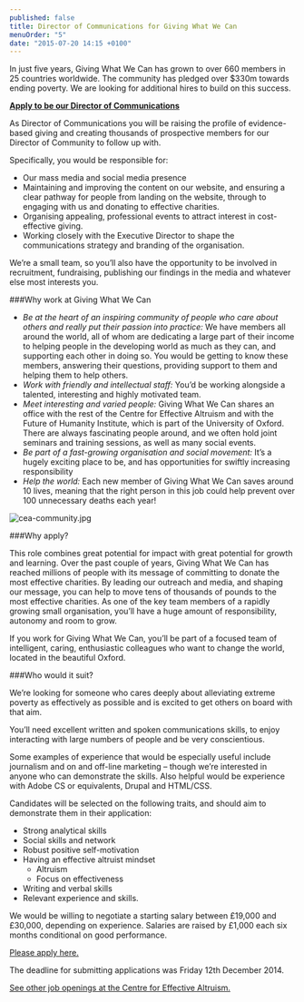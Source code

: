 ```yaml
---
published: false
title: Director of Communications for Giving What We Can
menuOrder: "5"
date: "2015-07-20 14:15 +0100"
---
```



In just five years, Giving What We Can has grown to over 660 members in 25 countries worldwide. The community has pledged over $330m towards ending poverty. We are looking for additional hires to build on this success.

[**Apply to be our Director of Communications**](https://docs.google.com/forms/d/1cv0BikO2MGmnkBWz9-euTFbqHO0Ttbn-iM_KA7i5zII/viewform)

As Director of Communications you will be raising the profile of evidence-based giving and creating thousands of prospective members for our Director of Community to follow up with.

Specifically, you would be responsible for:

* Our mass media and social media presence
* Maintaining and improving the content on our website, and ensuring a clear pathway for people from landing on the website, through to engaging with us and donating to effective charities.
* Organising appealing, professional events to attract interest in cost-effective giving.
* Working closely with the Executive Director to shape the communications strategy and branding of the organisation.

We’re a small team, so you’ll also have the opportunity to be involved in recruitment, fundraising, publishing our findings in the media and whatever else most interests you.

###Why work at Giving What We Can

* _Be at the heart of an inspiring community of people who care about others and really put their passion into practice:_ We have members all around the world, all of whom are dedicating a large part of their income to helping people in the developing world as much as they can, and supporting each other in doing so. You would be getting to know these members, answering their questions, providing support to them and helping them to help others.
* _Work with friendly and intellectual staff:_ You’d be working alongside a talented, interesting and highly motivated team.
* _Meet interesting and varied people:_ Giving What We Can shares an office with the rest of the Centre for Effective Altruism and with the Future of Humanity Institute, which is part of the University of Oxford. There are always fascinating people around, and we often hold joint seminars and training sessions, as well as many social events.
* _Be part of a fast-growing organisation and social movement:_ It’s a hugely exciting place to be, and has opportunities for swiftly increasing responsibility
* _Help the world:_ Each new member of Giving What We Can saves around 10 lives, meaning that the right person in this job could help prevent over 100 unnecessary deaths each year!

![cea-community.jpg]({{site.baseurl}}/src/images/cea-community.jpg)

###Why apply?

This role combines great potential for impact with great potential for growth and learning. Over the past couple of years, Giving What We Can has reached millions of people with its message of committing to donate the most effective charities. By leading our outreach and media, and shaping our message, you can help to move tens of thousands of pounds to the most effective charities. As one of the key team members of a rapidly growing small organisation, you’ll have a huge amount of responsibility, autonomy and room to grow.

If you work for Giving What We Can, you’ll be part of a focused team of intelligent, caring, enthusiastic colleagues who want to change the world, located in the beautiful Oxford.

###Who would it suit?

We’re looking for someone who cares deeply about alleviating extreme poverty as effectively as possible and is excited to get others on board with that aim.

You’ll need excellent written and spoken communications skills, to enjoy interacting with large numbers of people and be very conscientious.

Some examples of experience that would be especially useful include journalism and on and off-line marketing – though we’re interested in anyone who can demonstrate the skills. Also helpful would be experience with Adobe CS or equivalents, Drupal and HTML/CSS.

Candidates will be selected on the following traits, and should aim to demonstrate them in their application:

* Strong analytical skills
* Social skills and network
* Robust positive self-motivation
* Having an effective altruist mindset
  * Altruism
  * Focus on effectiveness
* Writing and verbal skills
* Relevant experience and skills.

We would be willing to negotiate a starting salary between £19,000 and £30,000, depending on experience. Salaries are raised by £1,000 each six months conditional on good performance.

[Please apply here.](https://docs.google.com/forms/d/1cv0BikO2MGmnkBWz9-euTFbqHO0Ttbn-iM_KA7i5zII/viewform)

The deadline for submitting applications was Friday 12th December 2014.

[See other job openings at the Centre for Effective Altruism.](/careers/)
